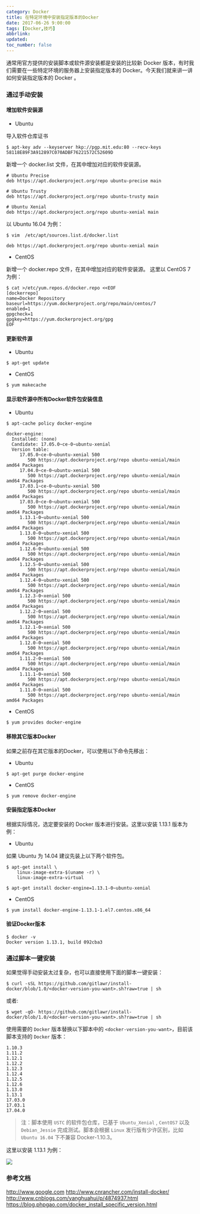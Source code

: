 ```yaml
---
category: Docker
title: 在特定环境中安装指定版本的Docker
date: 2017-06-26 9:00:00
tags: [Docker,技巧]
abbrlink:
updated:
toc_number: false
---
```


通常用官方提供的安装脚本或软件源安装都是安装的比较新 Docker 版本，有时我们需要在一些特定环境的服务器上安装指定版本的 Docker。今天我们就来讲一讲如何安装指定版本的 Docker 。

### 通过手动安装

#### 增加软件安装源

- Ubuntu

导入软件仓库证书

```
$ apt-key adv --keyserver hkp://pgp.mit.edu:80 --recv-keys 58118E89F3A912897C070ADBF76221572C52609D
```

<!-- more -->

新增一个 docker.list 文件，在其中增加对应的软件安装源。

```
# Ubuntu Precise
deb https://apt.dockerproject.org/repo ubuntu-precise main

# Ubuntu Trusty
deb https://apt.dockerproject.org/repo ubuntu-trusty main

# Ubuntu Xenial
deb https://apt.dockerproject.org/repo ubuntu-xenial main
```

以 Ubuntu 16.04 为例：

```
$ vim  /etc/apt/sources.list.d/docker.list

deb https://apt.dockerproject.org/repo ubuntu-xenial main
```

- CentOS

新增一个 docker.repo 文件，在其中增加对应的软件安装源。 这里以 CentOS 7 为例：

```
$ cat >/etc/yum.repos.d/docker.repo <<EOF
[dockerrepo]
name=Docker Repository
baseurl=https://yum.dockerproject.org/repo/main/centos/7
enabled=1
gpgcheck=1
gpgkey=https://yum.dockerproject.org/gpg
EOF
```

#### 更新软件源

- Ubuntu

```
$ apt-get update
```

- CentOS

```
$ yum makecache
```

#### 显示软件源中所有Docker软件包安装信息

- Ubuntu

```
$ apt-cache policy docker-engine

docker-engine:
  Installed: (none)
  Candidate: 17.05.0~ce-0~ubuntu-xenial
  Version table:
     17.05.0~ce-0~ubuntu-xenial 500
        500 https://apt.dockerproject.org/repo ubuntu-xenial/main amd64 Packages
     17.04.0~ce-0~ubuntu-xenial 500
        500 https://apt.dockerproject.org/repo ubuntu-xenial/main amd64 Packages
     17.03.1~ce-0~ubuntu-xenial 500
        500 https://apt.dockerproject.org/repo ubuntu-xenial/main amd64 Packages
     17.03.0~ce-0~ubuntu-xenial 500
        500 https://apt.dockerproject.org/repo ubuntu-xenial/main amd64 Packages
     1.13.1-0~ubuntu-xenial 500
        500 https://apt.dockerproject.org/repo ubuntu-xenial/main amd64 Packages
     1.13.0-0~ubuntu-xenial 500
        500 https://apt.dockerproject.org/repo ubuntu-xenial/main amd64 Packages
     1.12.6-0~ubuntu-xenial 500
        500 https://apt.dockerproject.org/repo ubuntu-xenial/main amd64 Packages
     1.12.5-0~ubuntu-xenial 500
        500 https://apt.dockerproject.org/repo ubuntu-xenial/main amd64 Packages
     1.12.4-0~ubuntu-xenial 500
        500 https://apt.dockerproject.org/repo ubuntu-xenial/main amd64 Packages
     1.12.3-0~xenial 500
        500 https://apt.dockerproject.org/repo ubuntu-xenial/main amd64 Packages
     1.12.2-0~xenial 500
        500 https://apt.dockerproject.org/repo ubuntu-xenial/main amd64 Packages
     1.12.1-0~xenial 500
        500 https://apt.dockerproject.org/repo ubuntu-xenial/main amd64 Packages
     1.12.0-0~xenial 500
        500 https://apt.dockerproject.org/repo ubuntu-xenial/main amd64 Packages
     1.11.2-0~xenial 500
        500 https://apt.dockerproject.org/repo ubuntu-xenial/main amd64 Packages
     1.11.1-0~xenial 500
        500 https://apt.dockerproject.org/repo ubuntu-xenial/main amd64 Packages
     1.11.0-0~xenial 500
        500 https://apt.dockerproject.org/repo ubuntu-xenial/main amd64 Packages
```

- CentOS

```
$ yum provides docker-engine
```

#### 移除其它版本Docker

如果之前存在其它版本的Docker，可以使用以下命令先移出：

- Ubuntu

```
$ apt-get purge docker-engine
```

- CentOS

```
$ yum remove docker-engine
```

#### 安装指定版本Docker

根据实际情况，选定要安装的 Docker 版本进行安装。这里以安装 1.13.1 版本为例：

- Ubuntu

如果 Ubuntu 为 14.04 建议先装上以下两个软件包。

```
$ apt-get install \
    linux-image-extra-$(uname -r) \
    linux-image-extra-virtual
```

```
$ apt-get install docker-engine=1.13.1-0~ubuntu-xenial
```

- CentOS

```
$ yum install docker-engine-1.13.1-1.el7.centos.x86_64
```

#### 验证Docker版本

```
$ docker -v
Docker version 1.13.1, build 092cba3
```

### 通过脚本一键安装

如果觉得手动安装太过复杂，也可以直接使用下面的脚本一键安装：

```
$ curl -sSL https://github.com/gitlawr/install-docker/blob/1.0/<docker-version-you-want>.sh?raw=true | sh
```

或者:

```
$ wget -qO- https://github.com/gitlawr/install-docker/blob/1.0/<docker-version-you-want>.sh?raw=true | sh
```

使用需要的 `Docker` 版本替换以下脚本中的 `<docker-version-you-want>`，目前该脚本支持的 `Docker` 版本：

```
1.10.3
1.11.2
1.12.1
1.12.2
1.12.3
1.12.4
1.12.5
1.12.6
1.13.0
1.13.1
17.03.0
17.03.1
17.04.0
```

> 注：脚本使用 `USTC` 的软件包仓库，已基于 `Ubuntu_Xenial` , `CentOS7`  以及 `Debian_Jessie` 完成测试。脚本会根据 `Linux` 发行版有少许区别，比如 `Ubuntu 16.04` 下不兼容 Docker-1.10.3。

这里以安装 1.13.1 为例：

![](https://www.hi-linux.com/img/linux/docker-spec-install.png)

### 参考文档

http://www.google.com
http://www.cnrancher.com/install-docker/
http://www.cnblogs.com/yanghuahui/p/4874937.html
https://blog.phpgao.com/docker_install_specific_version.html

